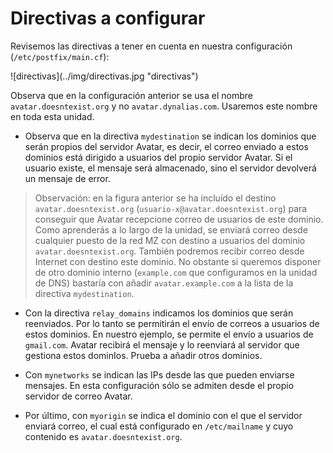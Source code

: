 # Directivas a configurar 

Revisemos las directivas a tener en cuenta en nuestra configuración (`/etc/postfix/main.cf`): 

!\[directivas\](../img/directivas.jpg "directivas") 

Observa que en la configuración anterior se usa el nombre `avatar.doesntexist.org` y no `avatar.dynalias.com`. Usaremos este nombre en toda esta unidad. 

* Observa que en la directiva `mydestination` se indican los dominios que serán propios del servidor Avatar, es decir, el correo enviado a estos dominios está dirigido a usuarios del propio servidor Avatar. Si el usuario existe, el mensaje será almacenado, sino el servidor devolverá un mensaje de error. 

> Observación: en la figura anterior se ha incluído el destino `avatar.doesntexist.org` (`usuario-x@avatar.doesntexist.org`) para conseguir que Avatar recepcione correo de usuarios de este dominio. Como aprenderás a lo largo de la unidad, se enviará correo desde cualquier puesto de la red MZ con destino a usuarios del dominio `avatar.doesntexist.org`. También podremos recibir correo desde Internet con destino este dominio. No obstante si queremos disponer de otro dominio interno (`example.com` que configuramos en la unidad de DNS) bastaría con añadir `avatar.example.com` a la lista de la directiva `mydestination`. 

* Con la directiva `relay_domains` indicamos los dominios que serán reenviados. Por lo tanto se permitirán el envío de correos a usuarios de estos dominios. En nuestro ejemplo, se permite el envío a usuarios de `gmail.com`. Avatar recibirá el mensaje y lo reenviará al servidor que gestiona estos dominIos. Prueba a añadir otros dominios. 

* Con `mynetworks` se indican las IPs desde las que pueden enviarse mensajes. En esta configuración sólo se admiten desde el propio servidor de correo Avatar. 

* Por último, con `myorigin` se indica el dominio con el que el servidor enviará correo, el cual está configurado en `/etc/mailname` y cuyo contenido es `avatar.doesntexist.org`.